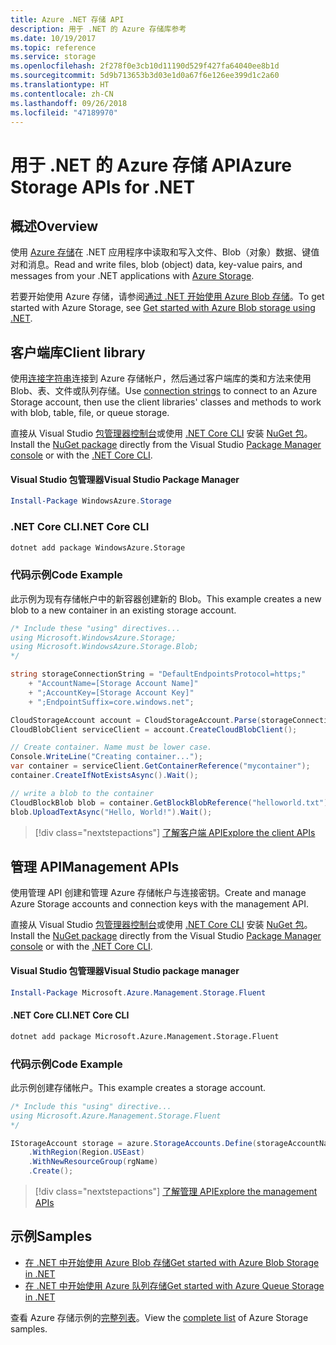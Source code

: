 ```yaml
---
title: Azure .NET 存储 API
description: 用于 .NET 的 Azure 存储库参考
ms.date: 10/19/2017
ms.topic: reference
ms.service: storage
ms.openlocfilehash: 2f278f0e3cb10d11190d529f427fa64040ee8b1d
ms.sourcegitcommit: 5d9b713653b3d03e1d0a67f6e126ee399d1c2a60
ms.translationtype: HT
ms.contentlocale: zh-CN
ms.lasthandoff: 09/26/2018
ms.locfileid: "47189970"
---
```

# <a name="azure-storage-apis-for-net"></a><span data-ttu-id="fc984-103">用于 .NET 的 Azure 存储 API</span><span class="sxs-lookup"><span data-stu-id="fc984-103">Azure Storage APIs for .NET</span></span>

## <a name="overview"></a><span data-ttu-id="fc984-104">概述</span><span class="sxs-lookup"><span data-stu-id="fc984-104">Overview</span></span>

<span data-ttu-id="fc984-105">使用 [Azure 存储](https://docs.microsoft.com/azure/storage/storage-introduction)在 .NET 应用程序中读取和写入文件、Blob（对象）数据、键值对和消息。</span><span class="sxs-lookup"><span data-stu-id="fc984-105">Read and write files, blob (object) data, key-value pairs, and messages from your .NET applications with [Azure Storage](https://docs.microsoft.com/azure/storage/storage-introduction).</span></span>

<span data-ttu-id="fc984-106">若要开始使用 Azure 存储，请参阅[通过 .NET 开始使用 Azure Blob 存储](/azure/storage/storage-dotnet-how-to-use-blobs)。</span><span class="sxs-lookup"><span data-stu-id="fc984-106">To get started with Azure Storage, see [Get started with Azure Blob storage using .NET](/azure/storage/storage-dotnet-how-to-use-blobs).</span></span>

## <a name="client-library"></a><span data-ttu-id="fc984-107">客户端库</span><span class="sxs-lookup"><span data-stu-id="fc984-107">Client library</span></span>

<span data-ttu-id="fc984-108">使用[连接字符串](/azure/storage/storage-create-storage-account#manage-your-storage-account)连接到 Azure 存储帐户，然后通过客户端库的类和方法来使用 Blob、表、文件或队列存储。</span><span class="sxs-lookup"><span data-stu-id="fc984-108">Use [connection strings](/azure/storage/storage-create-storage-account#manage-your-storage-account) to connect to an Azure Storage account, then use the client libraries' classes and methods to work with blob, table, file, or queue storage.</span></span>

<span data-ttu-id="fc984-109">直接从 Visual Studio [包管理器控制台][PackageManager]或使用 [.NET Core CLI][DotNetCLI] 安装 [NuGet 包](https://www.nuget.org/packages/WindowsAzure.Storage)。</span><span class="sxs-lookup"><span data-stu-id="fc984-109">Install the [NuGet package](https://www.nuget.org/packages/WindowsAzure.Storage) directly from the Visual Studio [Package Manager console][PackageManager] or with the [.NET Core CLI][DotNetCLI].</span></span>

#### <a name="visual-studio-package-manager"></a><span data-ttu-id="fc984-110">Visual Studio 包管理器</span><span class="sxs-lookup"><span data-stu-id="fc984-110">Visual Studio Package Manager</span></span>

```powershell
Install-Package WindowsAzure.Storage
```

### <a name="net-core-cli"></a><span data-ttu-id="fc984-111">.NET Core CLI</span><span class="sxs-lookup"><span data-stu-id="fc984-111">.NET Core CLI</span></span>

```bash
dotnet add package WindowsAzure.Storage
```

### <a name="code-example"></a><span data-ttu-id="fc984-112">代码示例</span><span class="sxs-lookup"><span data-stu-id="fc984-112">Code Example</span></span>

<span data-ttu-id="fc984-113">此示例为现有存储帐户中的新容器创建新的 Blob。</span><span class="sxs-lookup"><span data-stu-id="fc984-113">This example creates a new blob to a new container in an existing storage account.</span></span>

```csharp
/* Include these "using" directives...
using Microsoft.WindowsAzure.Storage;
using Microsoft.WindowsAzure.Storage.Blob;
*/

string storageConnectionString = "DefaultEndpointsProtocol=https;"
    + "AccountName=[Storage Account Name]"
    + ";AccountKey=[Storage Account Key]"
    + ";EndpointSuffix=core.windows.net";

CloudStorageAccount account = CloudStorageAccount.Parse(storageConnectionString);
CloudBlobClient serviceClient = account.CreateCloudBlobClient();

// Create container. Name must be lower case.
Console.WriteLine("Creating container...");
var container = serviceClient.GetContainerReference("mycontainer");
container.CreateIfNotExistsAsync().Wait();

// write a blob to the container
CloudBlockBlob blob = container.GetBlockBlobReference("helloworld.txt");
blob.UploadTextAsync("Hello, World!").Wait();
```

> [!div class="nextstepactions"]
> [<span data-ttu-id="fc984-114">了解客户端 API</span><span class="sxs-lookup"><span data-stu-id="fc984-114">Explore the client APIs</span></span>](/dotnet/api/overview/azure/storage/client)

## <a name="management-apis"></a><span data-ttu-id="fc984-115">管理 API</span><span class="sxs-lookup"><span data-stu-id="fc984-115">Management APIs</span></span>

<span data-ttu-id="fc984-116">使用管理 API 创建和管理 Azure 存储帐户与连接密钥。</span><span class="sxs-lookup"><span data-stu-id="fc984-116">Create and manage Azure Storage accounts and connection keys with the management API.</span></span>

<span data-ttu-id="fc984-117">直接从 Visual Studio [包管理器控制台][PackageManager]或使用 [.NET Core CLI][DotNetCLI] 安装 [NuGet 包](https://www.nuget.org/packages/Microsoft.Azure.Management.Storage.Fluent)。</span><span class="sxs-lookup"><span data-stu-id="fc984-117">Install the [NuGet package](https://www.nuget.org/packages/Microsoft.Azure.Management.Storage.Fluent) directly from the Visual Studio [Package Manager console][PackageManager] or with the [.NET Core CLI][DotNetCLI].</span></span>

#### <a name="visual-studio-package-manager"></a><span data-ttu-id="fc984-118">Visual Studio 包管理器</span><span class="sxs-lookup"><span data-stu-id="fc984-118">Visual Studio package manager</span></span>

```powershell
Install-Package Microsoft.Azure.Management.Storage.Fluent
```

#### <a name="net-core-cli"></a><span data-ttu-id="fc984-119">.NET Core CLI</span><span class="sxs-lookup"><span data-stu-id="fc984-119">.NET Core CLI</span></span>

````bash
dotnet add package Microsoft.Azure.Management.Storage.Fluent
````

### <a name="code-example"></a><span data-ttu-id="fc984-120">代码示例</span><span class="sxs-lookup"><span data-stu-id="fc984-120">Code Example</span></span>

<span data-ttu-id="fc984-121">此示例创建存储帐户。</span><span class="sxs-lookup"><span data-stu-id="fc984-121">This example creates a storage account.</span></span>

```csharp
/* Include this "using" directive...
using Microsoft.Azure.Management.Storage.Fluent
*/

IStorageAccount storage = azure.StorageAccounts.Define(storageAccountName)
    .WithRegion(Region.USEast)
    .WithNewResourceGroup(rgName)
    .Create();
```

> [!div class="nextstepactions"]
> [<span data-ttu-id="fc984-122">了解管理 API</span><span class="sxs-lookup"><span data-stu-id="fc984-122">Explore the management APIs</span></span>](/dotnet/api/overview/azure/storage/management)

## <a name="samples"></a><span data-ttu-id="fc984-123">示例</span><span class="sxs-lookup"><span data-stu-id="fc984-123">Samples</span></span>

* [<span data-ttu-id="fc984-124">在 .NET 中开始使用 Azure Blob 存储</span><span class="sxs-lookup"><span data-stu-id="fc984-124">Get started with Azure Blob Storage in .NET</span></span>](https://azure.microsoft.com/resources/samples/storage-blob-dotnet-getting-started/) 
* [<span data-ttu-id="fc984-125">在 .NET 中开始使用 Azure 队列存储</span><span class="sxs-lookup"><span data-stu-id="fc984-125">Get started with Azure Queue Storage in .NET</span></span>](https://azure.microsoft.com/resources/samples/storage-queue-dotnet-getting-started/)

<span data-ttu-id="fc984-126">查看 Azure 存储示例的[完整列表](https://azure.microsoft.com/resources/samples/?platform=dotnet&term=storage)。</span><span class="sxs-lookup"><span data-stu-id="fc984-126">View the [complete list](https://azure.microsoft.com/resources/samples/?platform=dotnet&term=storage) of Azure Storage samples.</span></span>

[PackageManager]: https://docs.microsoft.com/nuget/tools/package-manager-console
[DotNetCLI]: https://docs.microsoft.com/dotnet/core/tools/dotnet-add-package